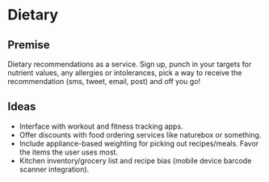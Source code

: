 # Dietary

## Premise

Dietary recommendations as a service. Sign up, punch in your targets for nutrient values, any allergies or intolerances, pick a way to receive the recommendation (sms, tweet, email, post) and off you go!

## Ideas

* Interface with workout and fitness tracking apps.
* Offer discounts with food ordering services like naturebox or something.
* Include appliance-based weighting for picking out recipes/meals. Favor the items the user uses most.
* Kitchen inventory/grocery list and recipe bias (mobile device barcode scanner integration).